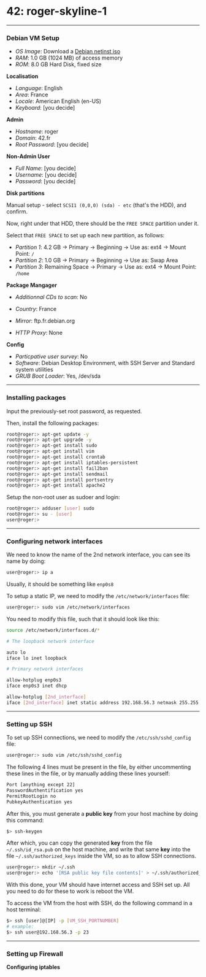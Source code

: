 # 42: roger-skyline-1

---

### Debian VM Setup

- _OS Image_: Download a [Debian netinst iso](https://www.debian.org/distrib/)
- _RAM_: 1.0 GB (1024 MB) of access memory
- _ROM_: 8.0 GB Hard Disk, fixed size

**Localisation**

- _Language_: English
- _Area_: France
- _Locale_: American English (en-US)
- _Keyboard_: [you decide]

**Admin**

- _Hostname_: roger
- _Domain_: 42.fr
- _Root Password_: [you decide]

**Non-Admin User**

- _Full Name_: [you decide]
- _Username_: [you decide]
- _Password_: [you decide]

**Disk partitions**

Manual setup - select `SCSI1 (0,0,0) (sda) - etc` (that's the HDD), and confirm.

Now, right under that HDD, there should be the `FREE SPACE` partition under it.

Select that `FREE SPACE` to set up each new partition, as follows:

- _Partition 1_: 4.2 GB -> Primary -> Beginning -> Use as: ext4 -> Mount Point: `/`
- _Partition 2_: 1.0 GB -> Primary -> Beginning -> Use as: Swap Area
- _Partition 3_: Remaining Space -> Primary -> Use as: ext4 -> Mount Point: `/home`

**Package Mangager**

- _Additionnal CDs to scan_: No

- _Country_: France
- _Mirror_: ftp.fr.debian.org
- _HTTP Proxy_: None

**Config**
- _Particpative user survey_: No
- _Software_: Debian Desktop Environment, with SSH Server and Standard system utilities
- _GRUB Boot Loader_: Yes, /dev/sda

---

### Installing packages

Input the previously-set root password, as requested.

Then, install the following packages:
```sh
root@roger:> apt-get update -y
root@roger:> apt-get upgrade -y
root@roger:> apt-get install sudo
root@roger:> apt-get install vim
root@roger:> apt-get install crontab
root@roger:> apt-get install iptables-persistent
root@roger:> apt-get install fail2ban
root@roger:> apt-get install sendmail
root@roger:> apt-get install portsentry
root@roger:> apt-get install apache2
```
Setup the non-root user as sudoer and login:
```sh
root@roger:> adduser [user] sudo
root@roger:> su - [user]
user@roger:> 
```

---

### Configuring network interfaces

We need to know the name of the 2nd network interface, you can see its name by doing:
```sh
user@roger:> ip a
```
Usually, it should be something like `enp0s8`

To setup a static IP, we need to modify the `/etc/network/interfaces` file:
```sh
user@roger:> sudo vim /etc/network/interfaces
```
You need to modify this file, such that it should look like this:
```sh
source /etc/network/interfaces.d/*

# The loopback network interface

auto lo
iface lo inet loopback

# Primary network interfaces

allow-hotplug enp0s3
iface enp0s3 inet dhcp

allow-hotplug [2nd_interface]
iface [2nd_interface] inet static address 192.168.56.3 netmask 255.255.255.252
```

---

### Setting up SSH

To set up SSH connections, we need to modify the `/etc/ssh/sshd_config` file:
```sh
user@roger:> sudo vim /etc/ssh/sshd_config
```
The following 4 lines must be present in the file, by either uncommenting these lines in the file, or by manually adding these lines yourself:
```sh
Port [anything except 22]
PasswordAuthentification yes
PermitRootLogin no
PubkeyAuthentication yes
```

After this, you must generate a **public key** from your host machine by doing this command:
```sh
$> ssh-keygen
```
After which, you can copy the generated **key** from the file `~/.ssh/id_rsa.pub` on the host machine, and write that same **key** into the file `~/.ssh/authorized_keys` inside the VM, so as to allow SSH connections.
```sh
user@roger:> mkdir ~/.ssh
user@roger:> echo '[RSA public key file contents]' > ~/.ssh/authorized_keys
```

With this done, your VM should have internet access and SSH set up.
All you need to do for these to work is reboot the VM.

To access the VM from the host with SSH, do the following command in a host terminal:
```sh
$> ssh [user]@[IP] -p [VM_SSH_PORTNUMBER]
# example:
$> ssh user@192.168.56.3 -p 23
```

---

### Setting up Firewall

**Configuring iptables**


